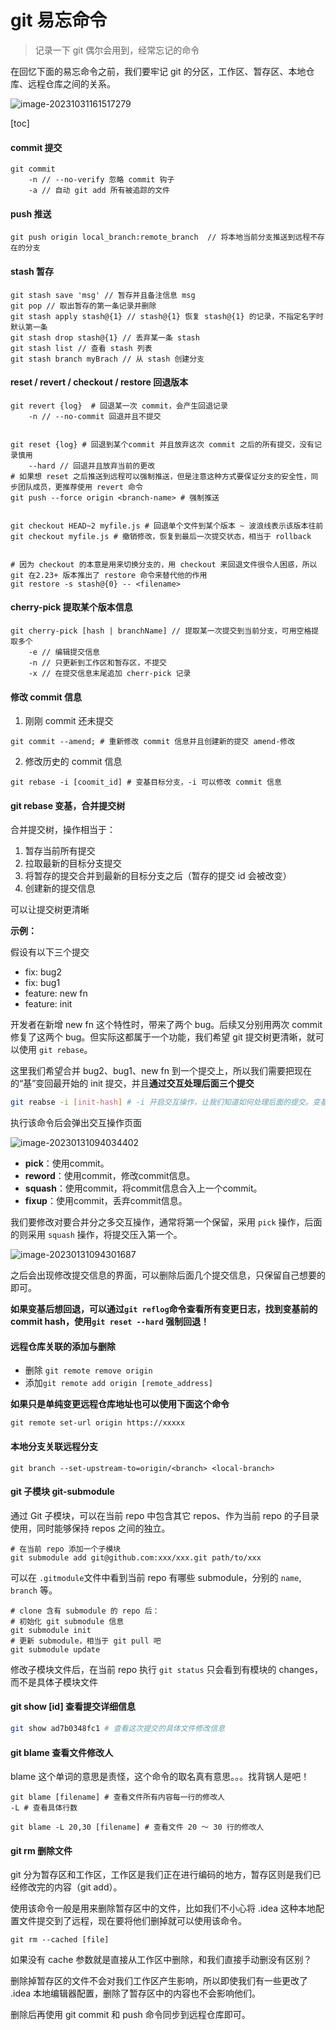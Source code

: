 # git 易忘命令

> 记录一下 git 偶尔会用到，经常忘记的命令

在回忆下面的易忘命令之前，我们要牢记 git 的分区，工作区、暂存区、本地仓库、远程仓库之间的关系。

![image-20231031161517279](https://liaoyk-markdown.oss-cn-hangzhou.aliyuncs.com/markdownImg_2023/image-20231031161517279.png?x-oss-process=image/resize,w_600,m_lfit) 

[toc]

#### commit 提交

```shell
git commit
	-n // --no-verify 忽略 commit 钩子
	-a // 自动 git add 所有被追踪的文件
```



#### push 推送

```shell
git push origin local_branch:remote_branch  // 将本地当前分支推送到远程不存在的分支
```



#### stash 暂存

```shell
git stash save 'msg' // 暂存并且备注信息 msg
git pop // 取出暂存的第一条记录并删除
git stash apply stash@{1} // stash@{1} 恢复 stash@{1} 的记录，不指定名字时默认第一条
git stash drop stash@{1} // 丢弃某一条 stash
git stash list // 查看 stash 列表
git stash branch myBrach // 从 stash 创建分支
```



#### reset / revert / checkout / restore 回退版本

```shell
git revert {log}  # 回退某一次 commit，会产生回退记录
	-n // --no-commit 回退并且不提交
	
	
git reset {log} # 回退到某个commit 并且放弃这次 commit 之后的所有提交，没有记录慎用
	--hard // 回退并且放弃当前的更改
# 如果想 reset 之后推送到远程可以强制推送，但是注意这种方式要保证分支的安全性，同步团队成员，更推荐使用 revert 命令
git push --force origin <branch-name> # 强制推送
	
	
git checkout HEAD~2 myfile.js # 回退单个文件到某个版本 ~ 波浪线表示该版本往前
git checkout myfile.js # 撤销修改，恢复到最后一次提交状态，相当于 rollback


# 因为 checkout 的本意是用来切换分支的，用 checkout 来回退文件很令人困惑，所以 git 在2.23+ 版本推出了 restore 命令来替代他的作用
git restore -s stash@{0} -- <filename>
```

#### cherry-pick 提取某个版本信息

```shell
git cherry-pick [hash | branchName] // 提取某一次提交到当前分支，可用空格提取多个
	-e // 编辑提交信息
	-n // 只更新到工作区和暂存区，不提交
	-x // 在提交信息末尾追加 cherr-pick 记录
```

#### 修改 commit 信息

1. 刚刚 commit 还未提交

```shell
git commit --amend; # 重新修改 commit 信息并且创建新的提交 amend-修改
```

2. 修改历史的 commit 信息

```shell
git rebase -i [coomit_id] # 变基目标分支，-i 可以修改 commit 信息
```

#### git rebase 变基，合并提交树

合并提交树，操作相当于：

1. 暂存当前所有提交
2. 拉取最新的目标分支提交
3. 将暂存的提交合并到最新的目标分支之后（暂存的提交 id 会被改变）
4. 创建新的提交信息

可以让提交树更清晰

**示例：**

假设有以下三个提交

- fix: bug2
- fix: bug1
- feature: new fn
- feature: init

开发者在新增 new fn 这个特性时，带来了两个 bug。后续又分别用两次 commit 修复了这两个 bug。但实际这都属于一个功能，我们希望 git 提交树更清晰，就可以使用 `git rebase`。

这里我们希望合并 bug2、bug1、new fn 到一个提交上，所以我们需要把现在的“基”变回最开始的 init 提交，并且**通过交互处理后面三个提交**

```sh
git reabse -i [init-hash] # -i 开启交互操作，让我们知道如何处理后面的提交。变基到 init 分支（commit hash）
```

执行该命令后会弹出交互操作页面

![image-20230131094034402](https://liaoyk-markdown.oss-cn-hangzhou.aliyuncs.com/markdownImg/image-20230131094034402.png?x-oss-process=image/resize,w_800,m_lfit) 

- **pick**：使用commit。
- **reword**：使用commit，修改commit信息。
- **squash**：使用commit，将commit信息合入上一个commit。
- **fixup**：使用commit，丢弃commit信息。

我们要修改对要合并分之多交互操作，通常将第一个保留，采用 `pick` 操作，后面的则采用 `squash` 操作，将提交压入第一个。

![image-20230131094301687](https://liaoyk-markdown.oss-cn-hangzhou.aliyuncs.com/markdownImg/image-20230131094301687.png?x-oss-process=image/resize,w_600,m_lfit) 

之后会出现修改提交信息的界面，可以删除后面几个提交信息，只保留自己想要的即可。

**如果变基后想回退，可以通过`git reflog`命令查看所有变更日志，找到变基前的 commit hash，使用`git reset --hard` 强制回退！**

#### 远程仓库关联的添加与删除

- 删除 `git remote remove origin`
- 添加`git remote add origin [remote_address]`

**如果只是单纯变更远程仓库地址也可以使用下面这个命令** 

```shell
git remote set-url origin https://xxxxx
```

#### 本地分支关联远程分支

`git branch --set-upstream-to=origin/<branch> <local-branch>`

#### git 子模块 git-submodule

通过 Git 子模块，可以在当前 repo 中包含其它 repos、作为当前 repo 的子目录使用，同时能够保持 repos 之间的独立。

```shell
# 在当前 repo 添加一个子模块
git submodule add git@github.com:xxx/xxx.git path/to/xxx
```

可以在 `.gitmodule`文件中看到当前 repo 有哪些 submodule，分别的 `name`, `branch` 等。

```mipsasm
# clone 含有 submodule 的 repo 后：
# 初始化 git submodule 信息
git submodule init
# 更新 submodule，相当于 git pull 吧
git submodule update
```

修改子模块文件后，在当前 repo 执行 `git status` 只会看到有模块的 changes，而不是具体子模块文件

#### git show [id] 查看提交详细信息

```sh
git show ad7b0348fc1 # 查看这次提交的具体文件修改信息
```

#### git blame 查看文件修改人

blame 这个单词的意思是责怪，这个命令的取名真有意思。。。找背锅人是吧！

```shell
git blame [filename] # 查看文件所有内容每一行的修改人
-L # 查看具体行数

git blame -L 20,30 [filename] # 查看文件 20 ～ 30 行的修改人
```

#### git rm 删除文件

git 分为暂存区和工作区，工作区是我们正在进行编码的地方，暂存区则是我们已经修改完的内容（git add）。

使用该命令一般是用来删除暂存区中的文件，比如我们不小心将 .idea 这种本地配置文件提交到了远程，现在要将他们删掉就可以使用该命令。

```shell
git rm --cached [file]
```

如果没有 cache 参数就是直接从工作区中删除，和我们直接手动删没有区别？

删除掉暂存区的文件不会对我们工作区产生影响，所以即使我们有一些更改了 .idea 本地编辑器配置，删除了暂存区中的内容也不会影响他们。

删除后再使用 git commit 和 push 命令同步到远程仓库即可。
